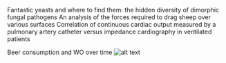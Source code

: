 Fantastic yeasts and where to find them: the hidden diversity of dimorphic fungal pathogens
An analysis of the forces required to drag sheep over various surfaces
Correlation of continuous cardiac output measured by a pulmonary artery catheter versus impedance cardiography in ventilated patients

Beer consumption and WO over time
![alt text](https://github.com/mercylyn/CS_Assignment/blob/master/Beer%20consumption%20and%20WO.jpg)
